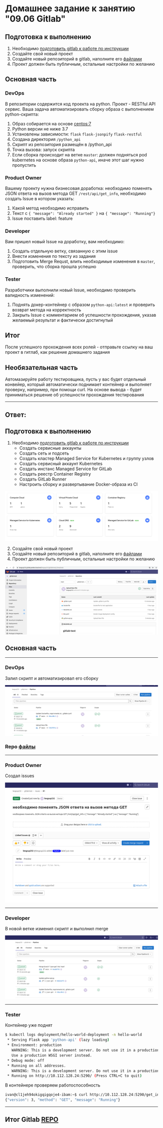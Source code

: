 # Домашнее задание к занятию "09.06 Gitlab"

## Подготовка к выполнению

1. Необходимо [подготовить gitlab к работе по инструкции](https://cloud.yandex.ru/docs/tutorials/infrastructure-management/gitlab-containers)
2. Создайте свой новый проект
3. Создайте новый репозиторий в gitlab, наполните его [файлами](./repository)
4. Проект должен быть публичным, остальные настройки по желанию

## Основная часть

### DevOps

В репозитории содержится код проекта на python. Проект - RESTful API сервис. Ваша задача автоматизировать сборку образа с выполнением python-скрипта:
1. Образ собирается на основе [centos:7](https://hub.docker.com/_/centos?tab=tags&page=1&ordering=last_updated)
2. Python версии не ниже 3.7
3. Установлены зависимости: `flask` `flask-jsonpify` `flask-restful`
4. Создана директория `/python_api`
5. Скрипт из репозитория размещён в /python_api
6. Точка вызова: запуск скрипта
7. Если сборка происходит на ветке `master`: должен подняться pod kubernetes на основе образа `python-api`, иначе этот шаг нужно пропустить

### Product Owner

Вашему проекту нужна бизнесовая доработка: необходимо поменять JSON ответа на вызов метода GET `/rest/api/get_info`, необходимо создать Issue в котором указать:
1. Какой метод необходимо исправить
2. Текст с `{ "message": "Already started" }` на `{ "message": "Running"}`
3. Issue поставить label: feature

### Developer

Вам пришел новый Issue на доработку, вам необходимо:
1. Создать отдельную ветку, связанную с этим issue
2. Внести изменения по тексту из задания
3. Подготовить Merge Requst, влить необходимые изменения в `master`, проверить, что сборка прошла успешно


### Tester

Разработчики выполнили новый Issue, необходимо проверить валидность изменений:
1. Поднять докер-контейнер с образом `python-api:latest` и проверить возврат метода на корректность
2. Закрыть Issue с комментарием об успешности прохождения, указав желаемый результат и фактически достигнутый

## Итог

После успешного прохождения всех ролей - отправьте ссылку на ваш проект в гитлаб, как решение домашнего задания

## Необязательная часть

Автомазируйте работу тестировщика, пусть у вас будет отдельный конвейер, который автоматически поднимает контейнер и выполняет проверку, например, при помощи curl. На основе вывода - будет приниматься решение об успешности прохождения тестирования

---
## Ответ:
## Подготовка к выполнению
1. Необходимо [подготовить gitlab к работе по инструкции](https://cloud.yandex.ru/docs/tutorials/infrastructure-management/gitlab-containers)
   - Создать сервисные аккаунты
   - Создать сеть и подсеть
   - Создать кластер Managed Service for Kubernetes и группу узлов
   - Создать сервисный аккаунт Kubernetes
   - Создать инстанс Managed Service for GitLab
   - Создать реестр Container Registry
   - Создать GitLab Runner
   - Настроить сборку и развертывание Docker-образа из CI

<p align="center">
  <img src="./assets/1.png">
</p>

2. Создайте свой новый проект
3. Создайте новый репозиторий в gitlab, наполните его [файлами](./repository)
4. Проект должен быть публичным, остальные настройки по желанию

<p align="center">
  <img src="./assets/2.png">
</p>

## Основная часть

---
### DevOps

Залил скрипт и автоматизировал его сборку 
<p align="center">
  <img src="./assets/3.png">
</p>

### Repo [файлы](./gitlab-test)

---
### Product Owner

Создал issues
<p align="center">
  <img src="./assets/4.png">
</p>

---
### Developer

В новой ветке изменил скрипт и выполнил merge
<p align="center">
  <img src="./assets/5.png">
</p>

---
### Tester
Контейнер уже поднят
```bash
$ kubectl logs deployment/hello-world-deployment -n hello-world
 * Serving Flask app 'python-api' (lazy loading)
 * Environment: production
   WARNING: This is a development server. Do not use it in a production deployment.
   Use a production WSGI server instead.
 * Debug mode: off
 * Running on all addresses.
   WARNING: This is a development server. Do not use it in a production deployment.
 * Running on http://10.112.128.24:5290/ (Press CTRL+C to quit)
```
В контейнере проверяем работоспособность
```bash
ivan@cl1jeh94okigqigqoje4-ibam:~$ curl http://10.112.128.24:5290/get_info
{"version": 3, "method": "GET", "message": "Running"}
```
---
## Итог Gitlab [REPO](https://keqpup232.gitlab.yandexcloud.net/keqpup232/gitlab-test.git)